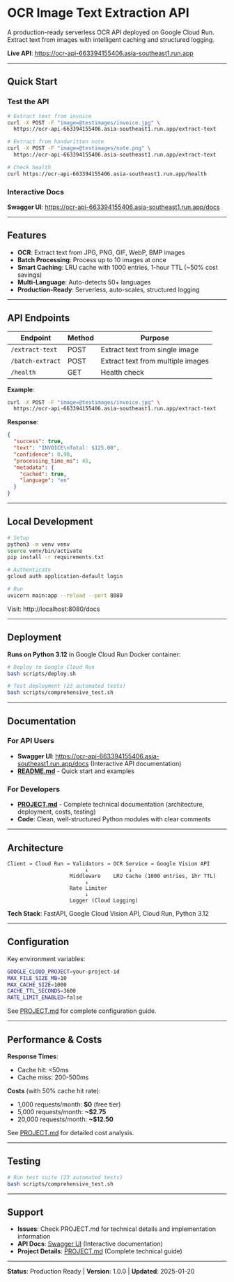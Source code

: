 # OCR Image Text Extraction API

A production-ready serverless OCR API deployed on Google Cloud Run. Extract text from images with intelligent caching and structured logging.

**Live API**: https://ocr-api-663394155406.asia-southeast1.run.app

---

## Quick Start

### Test the API

```bash
# Extract text from invoice
curl -X POST -F "image=@testimages/invoice.jpg" \
  https://ocr-api-663394155406.asia-southeast1.run.app/extract-text

# Extract from handwritten note
curl -X POST -F "image=@testimages/note.png" \
  https://ocr-api-663394155406.asia-southeast1.run.app/extract-text

# Check health
curl https://ocr-api-663394155406.asia-southeast1.run.app/health
```

### Interactive Docs

**Swagger UI**: https://ocr-api-663394155406.asia-southeast1.run.app/docs

---

## Features

- **OCR**: Extract text from JPG, PNG, GIF, WebP, BMP images
- **Batch Processing**: Process up to 10 images at once
- **Smart Caching**: LRU cache with 1000 entries, 1-hour TTL (~50% cost savings)
- **Multi-Language**: Auto-detects 50+ languages
- **Production-Ready**: Serverless, auto-scales, structured logging

---

## API Endpoints

| Endpoint | Method | Purpose |
|----------|--------|---------|
| `/extract-text` | POST | Extract text from single image |
| `/batch-extract` | POST | Extract text from multiple images |
| `/health` | GET | Health check |

**Example**:
```bash
curl -X POST -F "image=@testimages/invoice.jpg" \
  https://ocr-api-663394155406.asia-southeast1.run.app/extract-text
```

**Response**:
```json
{
  "success": true,
  "text": "INVOICE\nTotal: $125.00",
  "confidence": 0.98,
  "processing_time_ms": 45,
  "metadata": {
    "cached": true,
    "language": "en"
  }
}
```

---

## Local Development

```bash
# Setup
python3 -m venv venv
source venv/bin/activate
pip install -r requirements.txt

# Authenticate
gcloud auth application-default login

# Run
uvicorn main:app --reload --port 8080
```

Visit: http://localhost:8080/docs

---

## Deployment

**Runs on Python 3.12** in Google Cloud Run Docker container:

```bash
# Deploy to Google Cloud Run
bash scripts/deploy.sh

# Test deployment (23 automated tests)
bash scripts/comprehensive_test.sh
```

---

## Documentation

### For API Users
- **Swagger UI**: https://ocr-api-663394155406.asia-southeast1.run.app/docs (Interactive API documentation)
- **[README.md](README.md)** - Quick start and examples

### For Developers
- **[PROJECT.md](PROJECT.md)** - Complete technical documentation (architecture, deployment, costs, testing)
- **Code**: Clean, well-structured Python modules with clear comments

---

## Architecture

```
Client → Cloud Run → Validators → OCR Service → Google Vision API
                         ↓             ↓
                    Middleware    LRU Cache (1000 entries, 1hr TTL)
                         ↓             
                    Rate Limiter  
                         ↓             
                    Logger (Cloud Logging)
```

**Tech Stack**: FastAPI, Google Cloud Vision API, Cloud Run, Python 3.12

---

## Configuration

Key environment variables:
```bash
GOOGLE_CLOUD_PROJECT=your-project-id
MAX_FILE_SIZE_MB=10
MAX_CACHE_SIZE=1000
CACHE_TTL_SECONDS=3600
RATE_LIMIT_ENABLED=false
```

See [PROJECT.md](PROJECT.md#configuration) for complete configuration guide.

---

## Performance & Costs

**Response Times**:
- Cache hit: <50ms
- Cache miss: 200-500ms

**Costs** (with 50% cache hit rate):
- 1,000 requests/month: **$0** (free tier)
- 5,000 requests/month: **~$2.75**
- 20,000 requests/month: **~$12.50**

See [PROJECT.md](PROJECT.md#costs) for detailed cost analysis.

---

## Testing

```bash
# Run test suite (23 automated tests)
bash scripts/comprehensive_test.sh
```

---

## Support

- **Issues**: Check PROJECT.md for technical details and implementation information
- **API Docs**: [Swagger UI](https://ocr-api-663394155406.asia-southeast1.run.app/docs) (Interactive documentation)
- **Project Details**: [PROJECT.md](PROJECT.md) (Complete technical guide)

---

**Status**: Production Ready | **Version**: 1.0.0 | **Updated**: 2025-01-20
